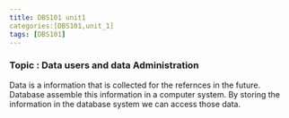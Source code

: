```yaml
---
title: DBS101 unit1
categories:[DBS101,unit_1]
tags: [DBS101]
---
```


### Topic : Data users and data Administration
Data is a information that is collected for the refernces in the future. Database assemble this information  in a computer system. By storing the information in the database system we can access those data.

